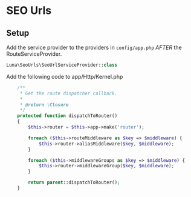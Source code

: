 
# SEO Urls

## Setup

Add the service provider to the providers in `config/app.php` *AFTER* the RouteServiceProvider.

```php
Luna\SeoUrls\SeoUrlServiceProvider::class
```

Add the following code to app/Http/Kernel.php

```php
    /**
     * Get the route dispatcher callback.
     *
     * @return \Closure
     */
    protected function dispatchToRouter()
    {
        $this->router = $this->app->make('router');

        foreach ($this->routeMiddleware as $key => $middleware) {
            $this->router->aliasMiddleware($key, $middleware);
        }

        foreach ($this->middlewareGroups as $key => $middleware) {
            $this->router->middlewareGroup($key, $middleware);
        }

        return parent::dispatchToRouter();
    }
```
